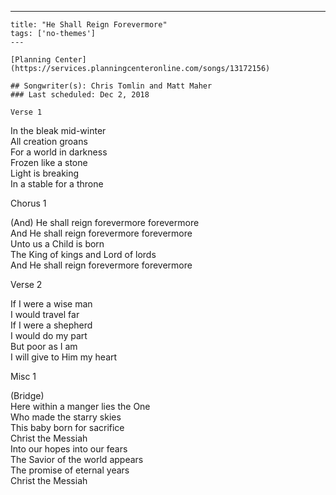 ---
    title: "He Shall Reign Forevermore"
    tags: ['no-themes']
    ---

    [Planning Center](https://services.planningcenteronline.com/songs/13172156)

    ## Songwriter(s): Chris Tomlin and Matt Maher
    ### Last scheduled: Dec 2, 2018          

    Verse 1  
  
In the bleak mid-winter  
All creation groans  
For a world in darkness  
Frozen like a stone  
Light is breaking  
In a stable for a throne  
  
Chorus 1  
  
(And) He shall reign forevermore forevermore  
And He shall reign forevermore forevermore  
Unto us a Child is born  
The King of kings and Lord of lords  
And He shall reign forevermore forevermore  
  
Verse 2  
  
If I were a wise man  
I would travel far  
If I were a shepherd  
I would do my part  
But poor as I am  
I will give to Him my heart  
  
Misc 1  
  
(Bridge)  
Here within a manger lies the One  
Who made the starry skies  
This baby born for sacrifice  
Christ the Messiah  
Into our hopes into our fears  
The Savior of the world appears  
The promise of eternal years  
Christ the Messiah
    
